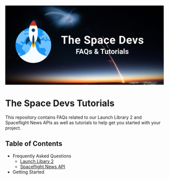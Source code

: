 ![Repository Poster](assets/repo_poster.png)


# The Space Devs Tutorials

This repository contains FAQs related to our Launch Library 2 and Spaceflight News APIs as well as tutorials to help get you started with your project.


## Table of Contents
<!-- Start TOC (do not remove me) -->
* Frequently Asked Questions
  * [Launch Libary 2](faqs/FAQ_LL2.md)
  * [Spaceflight News API](faqs/FAQ_SNAPI.md)
* Getting Started

<!-- End TOC (do not remove me) -->
